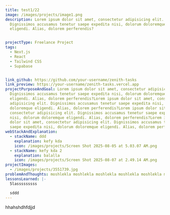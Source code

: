 ```yaml
---
title: test1/22
image: /images/projects/image1.png
description: Lorem ipsum dolor sit amet, consectetur adipisicing elit.
  Dignissimos accusamus tenetur saepe expedita nisi, dolorum doloremque
  eligendi. Alias, dolorem perferendis?


projectType: Freelance Project
tags:
  - Next.js
  - React
  - Tailwind CSS
  - Supabase


link_github: https://github.com/your-username/zenith-tasks
link_preview: https://your-username/zenith-tasks.vercel.app
projectPurposeAndGoal: Lorem ipsum dolor sit amet, consectetur adipisicing elit.
  Dignissimos accusamus tenetur saepe expedita nisi, dolorum doloremque
  eligendi. Alias, dolorem perferendis?Lorem ipsum dolor sit amet, consectetur
  adipisicing elit. Dignissimos accusamus tenetur saepe expedita nisi, dolorum
  doloremque eligendi. Alias, dolorem perferendis?Lorem ipsum dolor sit amet,
  consectetur adipisicing elit. Dignissimos accusamus tenetur saepe expedita
  nisi, dolorum doloremque eligendi. Alias, dolorem perferendis?Lorem ipsum
  dolor sit amet, consectetur adipisicing elit. Dignissimos accusamus tenetur
  saepe expedita nisi, dolorum doloremque eligendi. Alias, dolorem perferendis?
webStackAndExplanation:
  - stackName: ddd
    explanation: kefy kda
    icon: /images/projects/Screen Shot 2025-08-05 at 5.03.07 AM.png
  - stackName: kefy kda 2
    explanation: balalla
    icon: /images/projects/Screen Shot 2025-08-07 at 2.49.14 AM.png
projectImages:
  - /images/projects/3551739.jpg
problemAndThoughts: moshlekla moshlekla moshlekla moshlekla moshlekla moshlekla moshlekla
lessonsLearned: |-
  5lasssssssss

  sddd
---
```

hhahshdhfdjjd